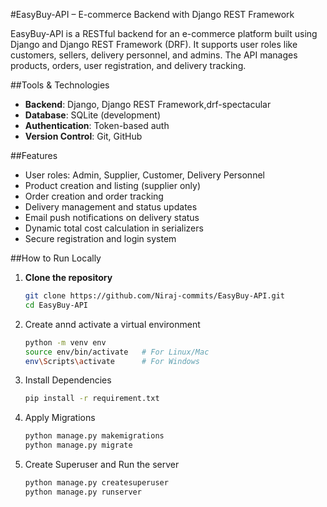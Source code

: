#EasyBuy-API – E-commerce Backend with Django REST Framework

EasyBuy-API is a RESTful backend for an e-commerce platform built using Django and Django REST Framework (DRF). It supports user roles like customers, sellers, delivery personnel, and admins. The API manages products, orders, user registration, and delivery tracking.

##Tools & Technologies
- **Backend**: Django, Django REST Framework,drf-spectacular
- **Database**: SQLite (development)
- **Authentication**: Token-based auth
- **Version Control**: Git, GitHub

##Features
- User roles: Admin, Supplier, Customer, Delivery Personnel
- Product creation and listing (supplier only)
- Order creation and order tracking
- Delivery management and status updates
- Email push notifications on delivery status
- Dynamic total cost calculation in serializers
- Secure registration and login system

##How to Run Locally

1. **Clone the repository**
   ```bash
   git clone https://github.com/Niraj-commits/EasyBuy-API.git
   cd EasyBuy-API
2. Create annd activate a virtual environment
   ```bash
   python -m venv env
   source env/bin/activate   # For Linux/Mac
   env\Scripts\activate      # For Windows
3. Install Dependencies
   ```bash
   pip install -r requirement.txt
4. Apply Migrations
   ```bash
   python manage.py makemigrations
   python manage.py migrate
5. Create Superuser and Run the server
   ```bash
   python manage.py createsuperuser
   python manage.py runserver
